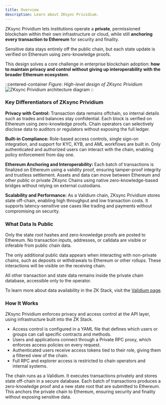 ```yaml
---
title: Overview
description: Learn about ZKsync Prividium.
---
```


ZKsync Prividium lets institutions operate a **private**, permissioned blockchain within their own infrastructure or cloud,
while still **anchoring every transaction to Ethereum** for security and finality.

Sensitive data stays entirely off the public chain, but each state update is verified on Ethereum using zero-knowledge proofs.

This design solves a core challenge in enterprise blockchain adoption:
**how to maintain privacy and control without giving up interoperability with the broader Ethereum ecosystem**.

::centered-container
*Figure: High-level design of ZKsync Prividium*
![ZKsync Prividium architecture diagram](/images/zk-stack/how-prividium-works.png)
::

### Key Differentiators of ZKsync Prividium

**Privacy with Control:**
Transaction data remains offchain, so internal details such as trades and balances stay confidential.
Each block is verified on Ethereum using zero-knowledge proofs.
Chain operators can selectively disclose data to auditors or regulators without exposing the full ledger.

**Built-in Compliance:**
Role-based access controls, single sign-on integration, and support for KYC, KYB, and AML workflows are built in.
Only authenticated and authorized users can interact with the chain, enabling policy enforcement from day one.

**Ethereum Anchoring and Interoperability:**
Each batch of transactions is finalized on Ethereum using a validity proof, ensuring tamper-proof integrity and trustless settlement.
Assets and data can move between Ethereum and other public or private ZKsync Chains
using native zero-knowledge-based bridges without relying on external custodians.

**Scalability and Performance:**
As a Validium chain, ZKsync Prividium stores state off-chain, enabling high throughput and low transaction costs.
It supports latency-sensitive use cases like trading and payments without compromising on security.

### What Data Is Public

Only the state root hashes and zero-knowledge proofs are posted to Ethereum.
No transaction inputs, addresses, or calldata are visible or inferable from public chain data.

The only additional public data appears when interacting with non-private chains, such as deposits or withdrawals to Ethereum or other rollups.
These interactions will be visible on the receiving chain.

All other transaction and state data remains inside the private chain database, accessible only to the operator.

To learn more about data availability in the ZK Stack, visit the [Validium page](/zk-stack/running/validium).

### How It Works

ZKsync Prividium enforces privacy and access control at the API layer, using infrastructure built into the ZK Stack.

- Access control is configured in a YAML file that defines which users or groups can call specific contracts and methods.
- Users and applications connect through a Private RPC proxy, which enforces access policies on every request.
- Authenticated users receive access tokens tied to their role, giving them a filtered view of the chain.
- Full RPC and explorer access is restricted to chain operators and internal systems.

The chain runs as a Validium. It executes transactions privately and stores state off-chain in a secure database.
Each batch of transactions produces a zero-knowledge proof and a new state root that are submitted to Ethereum.
This anchors the private chain to Ethereum, ensuring security and finality without exposing sensitive data.
